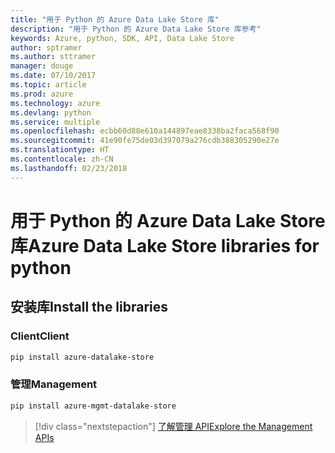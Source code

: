 ```yaml
---
title: "用于 Python 的 Azure Data Lake Store 库"
description: "用于 Python 的 Azure Data Lake Store 库参考"
keywords: Azure, python, SDK, API, Data Lake Store
author: sptramer
ms.author: sttramer
manager: douge
ms.date: 07/10/2017
ms.topic: article
ms.prod: azure
ms.technology: azure
ms.devlang: python
ms.service: multiple
ms.openlocfilehash: ecbb60d88e610a144897eae8338ba2faca568f90
ms.sourcegitcommit: 41e90fe75de03d397079a276cdb388305290e27e
ms.translationtype: HT
ms.contentlocale: zh-CN
ms.lasthandoff: 02/23/2018
---
```

# <a name="azure-data-lake-store-libraries-for-python"></a><span data-ttu-id="6f405-104">用于 Python 的 Azure Data Lake Store 库</span><span class="sxs-lookup"><span data-stu-id="6f405-104">Azure Data Lake Store libraries for python</span></span>

## <a name="install-the-libraries"></a><span data-ttu-id="6f405-105">安装库</span><span class="sxs-lookup"><span data-stu-id="6f405-105">Install the libraries</span></span>
### <a name="client"></a><span data-ttu-id="6f405-106">Client</span><span class="sxs-lookup"><span data-stu-id="6f405-106">Client</span></span>

```bash
pip install azure-datalake-store
```

### <a name="management"></a><span data-ttu-id="6f405-107">管理</span><span class="sxs-lookup"><span data-stu-id="6f405-107">Management</span></span>

```bash
pip install azure-mgmt-datalake-store
```
> [!div class="nextstepaction"]
> [<span data-ttu-id="6f405-108">了解管理 API</span><span class="sxs-lookup"><span data-stu-id="6f405-108">Explore the Management APIs</span></span>](/python/api/overview/azure/datalakestore/management)